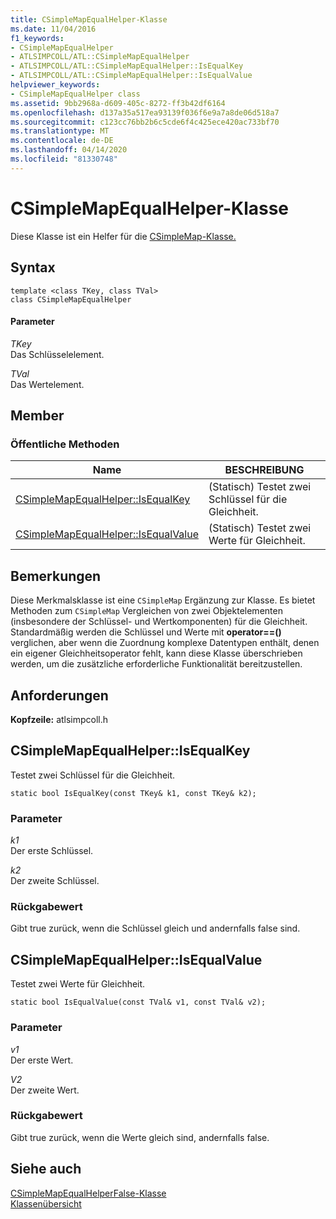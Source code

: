```yaml
---
title: CSimpleMapEqualHelper-Klasse
ms.date: 11/04/2016
f1_keywords:
- CSimpleMapEqualHelper
- ATLSIMPCOLL/ATL::CSimpleMapEqualHelper
- ATLSIMPCOLL/ATL::CSimpleMapEqualHelper::IsEqualKey
- ATLSIMPCOLL/ATL::CSimpleMapEqualHelper::IsEqualValue
helpviewer_keywords:
- CSimpleMapEqualHelper class
ms.assetid: 9bb2968a-d609-405c-8272-ff3b42df6164
ms.openlocfilehash: d137a35a517ea93139f036f6e9a7a8de06d518a7
ms.sourcegitcommit: c123cc76bb2b6c5cde6f4c425ece420ac733bf70
ms.translationtype: MT
ms.contentlocale: de-DE
ms.lasthandoff: 04/14/2020
ms.locfileid: "81330748"
---
```

# <a name="csimplemapequalhelper-class"></a>CSimpleMapEqualHelper-Klasse

Diese Klasse ist ein Helfer für die [CSimpleMap-Klasse.](../../atl/reference/csimplemap-class.md)

## <a name="syntax"></a>Syntax

```
template <class TKey, class TVal>
class CSimpleMapEqualHelper
```

#### <a name="parameters"></a>Parameter

*TKey*<br/>
Das Schlüsselelement.

*TVal*<br/>
Das Wertelement.

## <a name="members"></a>Member

### <a name="public-methods"></a>Öffentliche Methoden

|Name|BESCHREIBUNG|
|----------|-----------------|
|[CSimpleMapEqualHelper::IsEqualKey](#isequalkey)|(Statisch) Testet zwei Schlüssel für die Gleichheit.|
|[CSimpleMapEqualHelper::IsEqualValue](#isequalvalue)|(Statisch) Testet zwei Werte für Gleichheit.|

## <a name="remarks"></a>Bemerkungen

Diese Merkmalsklasse ist eine `CSimpleMap` Ergänzung zur Klasse. Es bietet Methoden zum `CSimpleMap` Vergleichen von zwei Objektelementen (insbesondere der Schlüssel- und Wertkomponenten) für die Gleichheit. Standardmäßig werden die Schlüssel und Werte mit **operator==()** verglichen, aber wenn die Zuordnung komplexe Datentypen enthält, denen ein eigener Gleichheitsoperator fehlt, kann diese Klasse überschrieben werden, um die zusätzliche erforderliche Funktionalität bereitzustellen.

## <a name="requirements"></a>Anforderungen

**Kopfzeile:** atlsimpcoll.h

## <a name="csimplemapequalhelperisequalkey"></a><a name="isequalkey"></a>CSimpleMapEqualHelper::IsEqualKey

Testet zwei Schlüssel für die Gleichheit.

```
static bool IsEqualKey(const TKey& k1, const TKey& k2);
```

### <a name="parameters"></a>Parameter

*k1*<br/>
Der erste Schlüssel.

*k2*<br/>
Der zweite Schlüssel.

### <a name="return-value"></a>Rückgabewert

Gibt true zurück, wenn die Schlüssel gleich und andernfalls false sind.

## <a name="csimplemapequalhelperisequalvalue"></a><a name="isequalvalue"></a>CSimpleMapEqualHelper::IsEqualValue

Testet zwei Werte für Gleichheit.

```
static bool IsEqualValue(const TVal& v1, const TVal& v2);
```

### <a name="parameters"></a>Parameter

*v1*<br/>
Der erste Wert.

*V2*<br/>
Der zweite Wert.

### <a name="return-value"></a>Rückgabewert

Gibt true zurück, wenn die Werte gleich sind, andernfalls false.

## <a name="see-also"></a>Siehe auch

[CSimpleMapEqualHelperFalse-Klasse](../../atl/reference/csimplemapequalhelperfalse-class.md)<br/>
[Klassenübersicht](../../atl/atl-class-overview.md)
